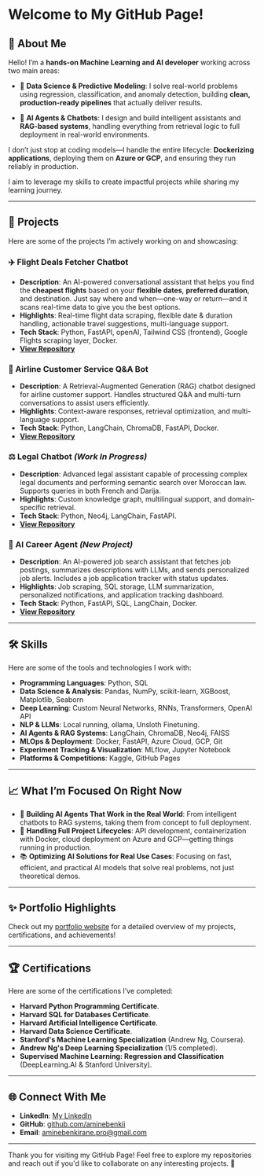 # Welcome to My GitHub Page!

## 🌟 About Me

Hello! I’m a **hands-on Machine Learning and AI developer** working across two main areas:

- 🧮 **Data Science & Predictive Modeling**: I solve real-world problems using regression, classification, and anomaly detection, building **clean, production-ready pipelines** that actually deliver results.  

- 🤖 **AI Agents & Chatbots**: I design and build intelligent assistants and **RAG-based systems**, handling everything from retrieval logic to full deployment in real-world environments.

I don’t just stop at coding models—I handle the entire lifecycle: **Dockerizing applications**, deploying them on **Azure or GCP**, and ensuring they run reliably in production.  

I aim to leverage my skills to create impactful projects while sharing my learning journey.

---

## 🚀 Projects

Here are some of the projects I’m actively working on and showcasing:

### ✈️ Flight Deals Fetcher Chatbot  
- **Description**: An AI-powered conversational assistant that helps you find the **cheapest flights** based on your **flexible dates**, **preferred duration**, and destination. Just say where and when—one-way or return—and it scans real-time data to give you the best options.  
- **Highlights**: Real-time flight data scraping, flexible date & duration handling, actionable travel suggestions, multi-language support.  
- **Tech Stack**: Python, FastAPI, openAI, Tailwind CSS (frontend), Google Flights scraping layer, Docker.  
- **[View Repository](#)**  


### 🛫 Airline Customer Service Q&A Bot  
- **Description**: A Retrieval-Augmented Generation (RAG) chatbot designed for airline customer support. Handles structured Q&A and multi-turn conversations to assist users efficiently.  
- **Highlights**: Context-aware responses, retrieval optimization, and multi-language support.  
- **Tech Stack**: Python, LangChain, ChromaDB, FastAPI, Docker.  
- **[View Repository](#)**  

### ⚖️ Legal Chatbot *(Work In Progress)*  
- **Description**: Advanced legal assistant capable of processing complex legal documents and performing semantic search over Moroccan law. Supports queries in both French and Darija.  
- **Highlights**: Custom knowledge graph, multilingual support, and domain-specific retrieval.  
- **Tech Stack**: Python, Neo4j, LangChain, FastAPI.  
- **[View Repository](#)**  

### 💼 AI Career Agent *(New Project)*  
- **Description**: An AI-powered job search assistant that fetches job postings, summarizes descriptions with LLMs, and sends personalized job alerts. Includes a job application tracker with status updates.  
- **Highlights**: Job scraping, SQL storage, LLM summarization, personalized notifications, and application tracking dashboard.  
- **Tech Stack**: Python, FastAPI, SQL, LangChain, Docker.  
- **[View Repository](#)**  

---

## 🛠️ Skills
Here are some of the tools and technologies I work with:

- **Programming Languages**: Python, SQL  
- **Data Science & Analysis**: Pandas, NumPy, scikit-learn, XGBoost, Matplotlib, Seaborn  
- **Deep Learning**: Custom Neural Networks, RNNs, Transformers, OpenAI API
- **NLP & LLMs**: Local running, ollama, Unsloth Finetuning.
- **AI Agents & RAG Systems**: LangChain, ChromaDB, Neo4j, FAISS  
- **MLOps & Deployment**: Docker, FastAPI, Azure Cloud, GCP, Git  
- **Experiment Tracking & Visualization**: MLflow, Jupyter Notebook  
- **Platforms & Competitions**: Kaggle, GitHub Pages  

---


## 📈 What I’m Focused On Right Now  

- 🤖 **Building AI Agents That Work in the Real World**: From intelligent chatbots to RAG systems, taking them from concept to full deployment.  
- 🚀 **Handling Full Project Lifecycles**: API development, containerization with Docker, cloud deployment on Azure and GCP—getting things running in production.  
- 📚 **Optimizing AI Solutions for Real Use Cases**: Focusing on fast, efficient, and practical AI models that solve real problems, not just theoretical demos.  


---

## ✨ Portfolio Highlights
Check out my [portfolio website](https://aminebenkirane.dev) for a detailed overview of my projects, certifications, and achievements!

---


## 🏆 Certifications
Here are some of the certifications I’ve completed:
- **Harvard Python Programming Certificate**.
- **Harvard SQL for Databases Certificate**.
- **Harvard Artificial Intelligence Certificate**.
- **Harvard Data Science Certificate**.
- **Stanford's Machine Learning Specialization** (Andrew Ng, Coursera).
- **Andrew Ng's Deep Learning Specialization** (1/5 completed).
- **Supervised Machine Learning: Regression and Classification** (DeepLearning.AI & Stanford University).

---

## 🌐 Connect With Me
- **LinkedIn**: [My LinkedIn](https://www.linkedin.com/in/amine-benkirane-ml/)
- **GitHub**: [github.com/aminebenkii](https://github.com/aminebenkii)
- **Email**: [aminebenkirane.pro@gmail.com](mailto:aminebenkirane.pro@gmail.com)

---

Thank you for visiting my GitHub Page! Feel free to explore my repositories and reach out if you'd like to collaborate on any interesting projects. 🚀
